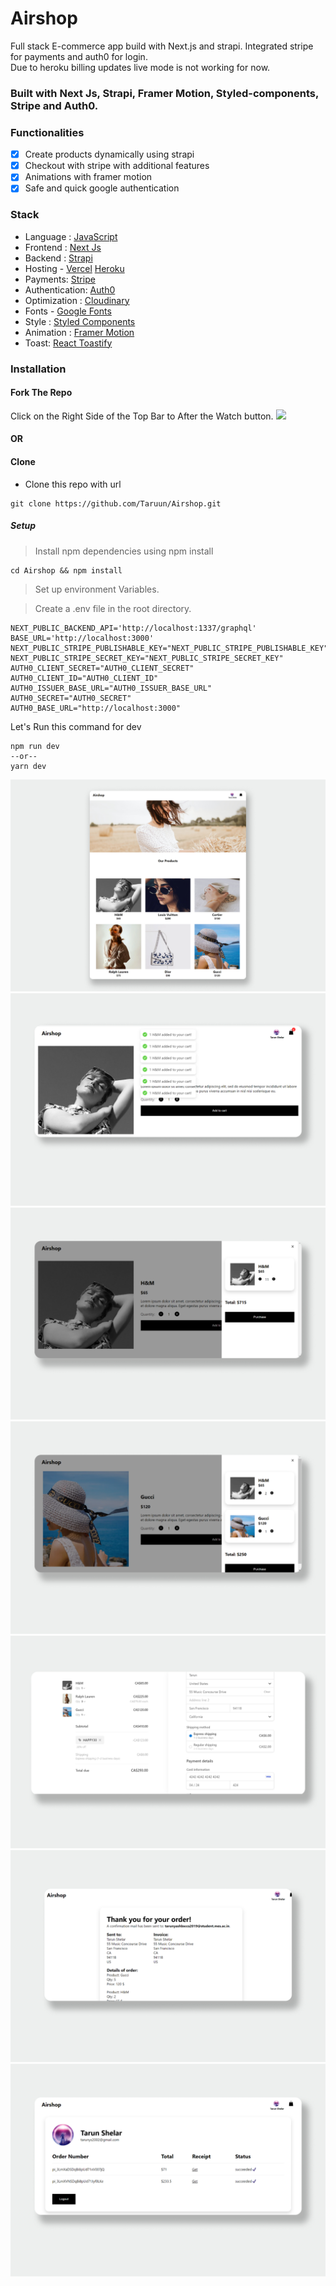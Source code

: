 # Airshop
Full stack E-commerce app build with Next.js and strapi. Integrated stripe for payments and auth0 for login.  
Due to heroku billing updates live mode is not working for now.

### Built with Next Js, Strapi, Framer Motion, Styled-components, Stripe and Auth0.

### Functionalities

- [x] Create products dynamically using strapi
- [x] Checkout with stripe with additional features
- [x] Animations with framer motion
- [x] Safe and quick google authentication

### Stack

- Language : [JavaScript](https://developer.mozilla.org/en-US/docs/Web/JavaScript)
- Frontend : [Next Js](https://nextjs.org/)
- Backend : [Strapi](https://strapi.io/)
- Hosting - [Vercel](https://vercel.com/) [Heroku](https://dashboard.heroku.com/)
- Payments: [Stripe](https://stripe.com/en-in)
- Authentication: [Auth0](https://auth0.com/)
- Optimization : [Cloudinary](https://cloudinary.com/)
- Fonts - [Google Fonts](https://fonts.google.com/)
- Style : [Styled Components](https://styled-components.com/)
- Animation : [Framer Motion](https://www.framer.com/motion/)
- Toast: [React Toastify](https://fkhadra.github.io/react-toastify/introduction/)


### Installation

####  Fork The Repo 

Click on the Right Side of the Top Bar to After the Watch button. <img src="https://upload.wikimedia.org/wikipedia/commons/3/38/GitHub_Fork_Button.png" width="120px" />

#### OR

#### Clone

- Clone this repo with url

```shell
git clone https://github.com/Taruun/Airshop.git
```

##### Setup

> Install npm dependencies using npm install

```shell
cd Airshop && npm install
```

> Set up environment Variables.

> Create a .env file in the root directory.



```.env [Frontend] 
NEXT_PUBLIC_BACKEND_API='http://localhost:1337/graphql'
BASE_URL='http://localhost:3000'
NEXT_PUBLIC_STRIPE_PUBLISHABLE_KEY="NEXT_PUBLIC_STRIPE_PUBLISHABLE_KEY"
NEXT_PUBLIC_STRIPE_SECRET_KEY="NEXT_PUBLIC_STRIPE_SECRET_KEY"
AUTH0_CLIENT_SECRET="AUTH0_CLIENT_SECRET"
AUTH0_CLIENT_ID="AUTH0_CLIENT_ID"
AUTH0_ISSUER_BASE_URL="AUTH0_ISSUER_BASE_URL"
AUTH0_SECRET="AUTH0_SECRET"
AUTH0_BASE_URL="http://localhost:3000"

```
Let's Run this command for dev

```shell
npm run dev
--or--
yarn dev
```

<!-- ### Screenshots -->
 <img src="https://raw.githubusercontent.com/Taruun/imges/main/MacBook%20Air%20-%201.png" />
 <img src="https://raw.githubusercontent.com/Taruun/imges/main/MacBook%20Air%20-%202.png" />
 <img src="https://raw.githubusercontent.com/Taruun/imges/main/MacBook%20Air%20-%203.png" />
 <img src="https://raw.githubusercontent.com/Taruun/imges/main/MacBook%20Air%20-%204.png" />
 <img src="https://raw.githubusercontent.com/Taruun/imges/main/MacBook%20Air%20-%205.png" />
 <img src="https://raw.githubusercontent.com/Taruun/imges/main/MacBook%20Air%20-%206.png" />
 <img src="https://raw.githubusercontent.com/Taruun/imges/main/MacBook%20Air%20-%207.png" />

